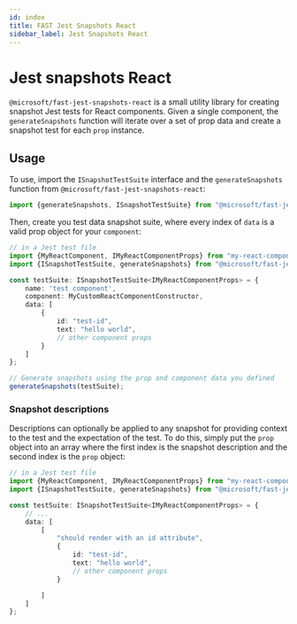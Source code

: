 ```yaml
---
id: index
title: FAST Jest Snapshots React
sidebar_label: Jest Snapshots React
---
```


# Jest snapshots React

`@microsoft/fast-jest-snapshots-react` is a small utility library for creating snapshot Jest tests for React components.
Given a single component, the `generateSnapshots` function will iterate over a set of prop data and create a snapshot test for each `prop` instance.

## Usage

To use, import the `ISnapshotTestSuite` interface and the `generateSnapshots` function from `@microsoft/fast-jest-snapshots-react`:

```ts
import {generateSnapshots, ISnapshotTestSuite} from "@microsoft/fast-jest-snapshots-react";
```

Then, create you test data snapshot suite, where every index of `data` is a valid prop object for your `component`:

```ts
// in a Jest test file
import {MyReactComponent, IMyReactComponentProps} from "my-react-component.tsx";
import {ISnapshotTestSuite, generateSnapshots} from "@microsoft/fast-jest-snapshots-react";

const testSuite: ISnapshotTestSuite<IMyReactComponentProps> = {
    name: 'test component',
    component: MyCustomReactComponentConstructor,
    data: [
        {
            id: "test-id",
            text: "hello world",
            // other component props
        }
    ]
};

// Generate snapshots using the prop and component data you defined
generateSnapshots(testSuite);
```

### Snapshot descriptions
Descriptions can optionally be applied to any snapshot for providing context to the test and the expectation of the test.
To do this, simply put the `prop` object into an array where the first index is the snapshot description and the second index is the `prop` object:

```ts
// in a Jest test file
import {MyReactComponent, IMyReactComponentProps} from "my-react-component.tsx";
import {ISnapshotTestSuite, generateSnapshots} from "@microsoft/fast-jest-snapshots-react";

const testSuite: ISnapshotTestSuite<IMyReactComponentProps> = {
    // ...
    data: [
        [
            "should render with an id attribute",
            {
                id: "test-id",
                text: "hello world",
                // other component props
            }

        ]
    ]
};
```
